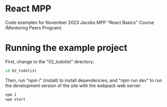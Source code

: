 # React MPP
Code examples for November 2023 Jacobs MPP "React Basics" Course (Mentoring Peers Program)

# Running the example project
First, change to the "02_todolist" directory:
```bash
cd 02_todolist
```

Then, run "npm i" (install) to install dependencies, and "npm run dev" to run the development version of the site with the webpack web server:
```bash
npm i
npm start 
```
